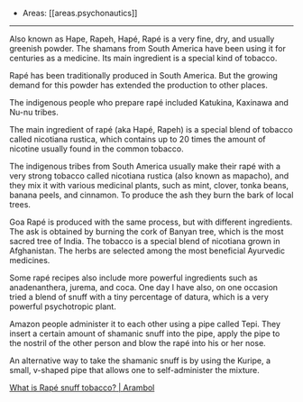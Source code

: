 
- Areas: [[areas.psychonautics]]

---

Also known as Hape, Rapeh, Hapé, Rapé is a very fine, dry, and usually greenish powder. The shamans from South America have been using it for centuries as a medicine. Its main ingredient is a special kind of tobacco.

Rapé has been traditionally produced in South America. But the growing demand for this powder has extended the production to other places.

The indigenous people who prepare rapé included Katukina, Kaxinawa and Nu-nu tribes.

The main ingredient of rapé (aka Hapé, Rapeh) is a special blend of tobacco called nicotiana rustica, which contains up to 20 times the amount of nicotine usually found in the common tobacco.

The indigenous tribes from South America usually make their rapé with a very strong tobacco called nicotiana rustica (also known as mapacho), and they mix it with various medicinal plants, such as mint, clover, tonka beans, banana peels, and cinnamon. To produce the ash they burn the bark of local trees.

Goa Rapé is produced with the same process, but with different ingredients. The ask is obtained by burning the cork of Banyan tree, which is the most sacred tree of India. The tobacco is a special blend of nicotiana grown in Afghanistan. The herbs are selected among the most beneficial Ayurvedic medicines.

Some rapé recipes also include more powerful ingredients such as anadenanthera, jurema, and coca. One day I have also, on one occasion tried a blend of snuff with a tiny percentage of datura, which is a very powerful psychotropic plant.

Amazon people administer it to each other using a pipe called Tepi. They insert a certain amount of shamanic snuff into the pipe, apply the pipe to the nostril of the other person and blow the rapé into his or her nose.

An alternative way to take the shamanic snuff is by using the Kuripe, a small, v-shaped pipe that allows one to self-administer the mixture.

[What is Rapé snuff tobacco? | Arambol](https://www.arambol.org/what-is-rape-the-shamanic-snuff-tobacco-from-the-amazon/)
